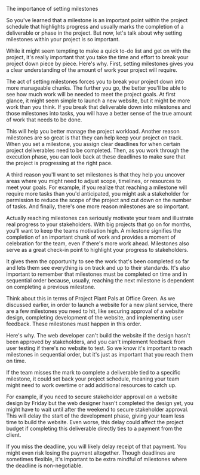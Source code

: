 The importance of setting milestones


So you've learned that a milestone is an important point within the project schedule that highlights progress and usually marks the completion of a deliverable or phase in
the project. But now, let's talk about why setting milestones within your project is so important.

While it might seem tempting to make a quick to-do list and get on with the project, it's really important that you take the time and effort to break your project down 
piece by piece. Here's why. First, setting milestones gives you a clear understanding of the amount of work your project will require. 

The act of setting milestones forces you to break your project down into more manageable chunks. The further you go, the better you'll be able to see how much work will be
needed to meet the project goals. At first glance, it might seem simple to launch a new website, but it might be more work than you think. If you break that deliverable 
down into milestones and those milestones into tasks, you will have a better sense of the true amount of work that needs to be done. 

This will help you better manage the project workload. Another reason milestones are so great is that they can help keep your project on track. When you set a milestone, you
assign clear deadlines for when certain project deliverables need to be completed. Then, as you work through the execution phase, you can look back at these deadlines to make
sure that the project is progressing at the right pace.

A third reason you'll want to set milestones is that they help you uncover areas where you might need to adjust scope, timelines, or resources to meet your goals. For example,
if you realize that reaching a milestone will require more tasks than you'd anticipated, you might ask a stakeholder for permission to reduce the scope of the project and
cut down on the number of tasks. And finally, there's one more reason milestones are so important. 

Actually reaching milestones can seriously motivate your team and illustrate real progress to your stakeholders. With big projects that go on for months, you'll want to keep
the teams motivation high. A milestone signifies the completion of an important chunk of work and provides a moment of celebration for the team, even if there's more
work ahead. Milestones also serve as a great check-in point to highlight your progress to stakeholders.

It gives them the opportunity to see the work that's been completed so far and lets them see everything is on track and up to their standards. It's also important to remember
that milestones must be completed on time and in sequential order because, usually, reaching the next milestone is dependent on completing a previous milestone. 

Think about this in terms of Project Plant Pals at Office Green. As we discussed earlier, in order to launch a website for a new plant service, there are a few milestones you
need to hit, like securing approval of a website design, completing development of the website, and implementing user feedback. These milestones must happen in this order.

Here's why. The web developer can't build the website if the design hasn't been approved by stakeholders, and you can't implement feedback from user testing if there's no 
website to test. So we know it's important to reach milestones in sequential order, but it's just as important that you reach them on time.

If the team misses the mark to complete a deliverable tied to a specific milestone, it could set back your project schedule, meaning your team might need to work overtime
or add additional resources to catch up. 

For example, if you need to secure stakeholder approval on a website design by Friday but the web designer hasn't completed the design yet, you might have to wait until
after the weekend to secure stakeholder approval. This will delay the start of the development phase, giving your team less time to build the website. Even worse, this
delay could affect the project budget if completing this deliverable directly ties to a payment from the client. 

If you miss the deadline, you will likely delay receipt of that payment. You might even risk losing the payment altogether. Though deadlines are sometimes flexible, it's
important to be extra mindful of milestones where the deadline is non-negotiable. 
